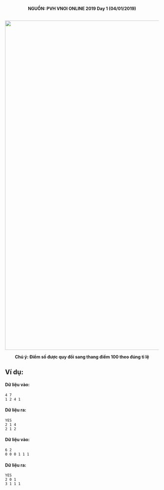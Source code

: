**<center>NGUỒN: PVH VNOI ONLINE 2019 Day 1 (04/01/2019)</center>**
<br>

<center><img src="/images/problems/1163/wedding.svg" width=1080px></center>

**<center>Chú ý: Điểm số được quy đổi sang thang điểm 100 theo đúng tỉ lệ</center>**

## Ví dụ:
#### Dữ liệu vào:
```
4 7
1 2 4 1
```

#### Dữ liệu ra:
```
YES
2 1 4
2 1 2
```

#### Dữ liệu vào:
```
6 2
0 0 0 1 1 1
```

#### Dữ liệu ra:
```
YES
2 0 1
3 1 1 1
```